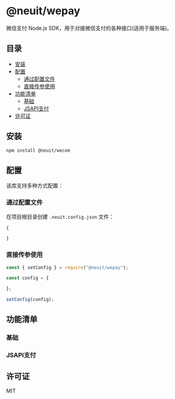 # @neuit/wepay

微信支付 Node.js SDK，用于对接微信支付的各种接口(适用于服务端)。

## 目录

- [安装](#安装)
- [配置](#配置)
  - [通过配置文件](#通过配置文件)
  - [直接传参使用](#直接传参使用)
- [功能清单](#功能清单)
  - [基础](#基础)
  - [JSAPI支付](#jsapi支付)
- [许可证](#许可证)

## 安装

```bash
npm install @neuit/wecom
```

## 配置

该库支持多种方式配置：

### 通过配置文件

在项目根目录创建 `.neuit.config.json` 文件：

```json
{

}
```

### 直接传参使用

```javascript
const { setConfig } = require("@neuit/wepay");

const config = {

};

setConfig(config);
```

## 功能清单

### 基础

### JSAPI支付

## 许可证

MIT
